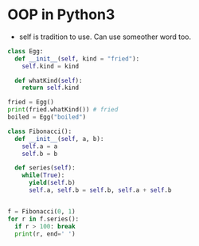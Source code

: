 # OOP in Python3

- self is tradition to use. Can use someother word too.

```python
class Egg:
  def __init__(self, kind = "fried"):
    self.kind = kind

  def whatKind(self):
    return self.kind

fried = Egg()
print(fried.whatKind()) # fried
boiled = Egg("boiled")
```

```python
class Fibonacci():
  def __init__(self, a, b):
    self.a = a
    self.b = b

  def series(self):
    while(True):
      yield(self.b)
      self.a, self.b = self.b, self.a + self.b


f = Fibonacci(0, 1)
for r in f.series():
  if r > 100: break
  print(r, end=' ')
```
